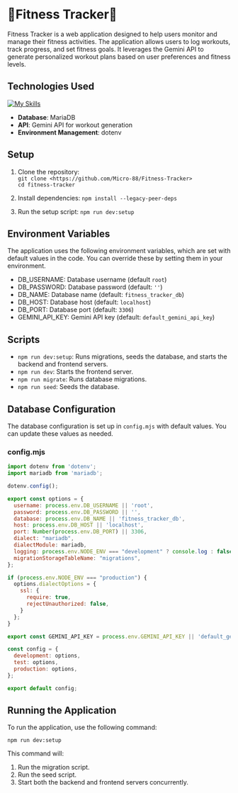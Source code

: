# 💪Fitness Tracker💪

Fitness Tracker is a web application designed to help users monitor and manage their fitness activities. The application allows users to log workouts, track progress, and set fitness goals. It leverages the Gemini API to generate personalized workout plans based on user preferences and fitness levels.

## Technologies Used

[![My Skills](https://skillicons.dev/icons?i=nextjs,react,ts,sequelize,npm,git,js,tailwind&perline=3&theme=dark&size=20)](https://skillicons.dev)
- **Database**: MariaDB
- **API**: Gemini API for workout generation
- **Environment Management**: dotenv

## Setup

1. Clone the repository:
   <br>```git clone <https://github.com/Micro-88/Fitness-Tracker>```
   <br>```cd fitness-tracker```

2. Install dependencies:
   ```npm install --legacy-peer-deps```

3. Run the setup script:
   ```npm run dev:setup```

## Environment Variables

The application uses the following environment variables, which are set with default values in the code. You can override these by setting them in your environment.

- DB_USERNAME: Database username (default `root`)
- DB_PASSWORD: Database password (default: `''`)
- DB_NAME: Database name (default: `fitness_tracker_db`)
- DB_HOST: Database host (default: `localhost`)
- DB_PORT: Database port (default: `3306`)
- GEMINI_API_KEY: Gemini API key (default: `default_gemini_api_key`)

## Scripts

- ```npm run dev:setup```: Runs migrations, seeds the database, and starts the backend and frontend servers.
- ```npm run dev```: Starts the frontend server.
- ```npm run migrate```: Runs database migrations.
- ```npm run seed```: Seeds the database.

## Database Configuration

The database configuration is set up in `config.mjs` with default values. You can update these values as needed.

### config.mjs

```javascript
import dotenv from 'dotenv';
import mariadb from 'mariadb';

dotenv.config();

export const options = {
  username: process.env.DB_USERNAME || 'root',
  password: process.env.DB_PASSWORD || '',
  database: process.env.DB_NAME || 'fitness_tracker_db',
  host: process.env.DB_HOST || 'localhost',
  port: Number(process.env.DB_PORT) || 3306,
  dialect: "mariadb",
  dialectModule: mariadb,
  logging: process.env.NODE_ENV === "development" ? console.log : false,
  migrationStorageTableName: "migrations",
};

if (process.env.NODE_ENV === "production") {
  options.dialectOptions = {
    ssl: {
      require: true,
      rejectUnauthorized: false,
    }
  };
}

export const GEMINI_API_KEY = process.env.GEMINI_API_KEY || 'default_gemini_api_key';

const config = {
  development: options,
  test: options,
  production: options,
};

export default config;
```
## Running the Application

To run the application, use the following command:

```npm run dev:setup```

This command will:
1. Run the migration script.
2. Run the seed script.
3. Start both the backend and frontend servers concurrently.
